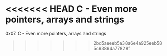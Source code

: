 <<<<<<< HEAD
C - Even more pointers, arrays and strings
=======
0x07. C - Even more pointers, arrays and strings
>>>>>>> 2bd5aeeeb5a38a6e4a925eeb585c93894a77828f
